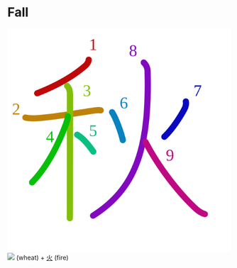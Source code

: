 # Fall
![79cb](Kanji/kanji-colorize/79cb.svg)
![](http://www.kanjidamage.com/assets/radsmall/wheat-21759cad729503b2638750c5eea5f8abcfe84a8dd6b5ae7c59668be6173fada2.jpg) (wheat) + [火](Kanji/kanji-dict/火.md) (fire) 